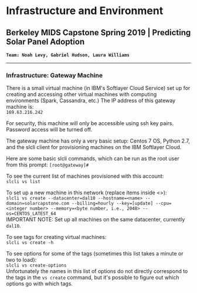# Infrastructure and Environment
## Berkeley MIDS Capstone Spring 2019 | Predicting Solar Panel Adoption
__`Team: Noah Levy, Gabriel Hudson, Laura Williams`__  

 ---

### Infrastructure: Gateway Machine
There is a small virtual machine (in IBM's Softlayer Cloud Service) set up for creating and accessing other virtual machines with computing environments (Spark, Cassandra, etc.) The IP address of this gateway machine is:  
`` 169.63.216.242
``

For security, this machine will only be accessible using ssh key pairs.  Password access will be turned off.

The gateway machine has only a very basic setup:  Centos 7 OS, Python 2.7, and the slcli client for provisioning machines on the IBM Softlayer Cloud.

Here are some basic slcli commands, which can be run as the root user from this prompt: ``[root@gateway]#``  

To see the current list of machines provisioned with this account:    
``slcli vs list``  

To set up a new machine in this network (replace items inside <>):   
``slcli vs create --datacenter=dal10 --hostname=<name> --domain=solarcapstone.com --billing=hourly --key=[update] --cpu=<integer number> --memory=<byte number, i.e., 2048> --os=CENTOS_LATEST_64``  
IMPORTANT NOTE: Set up all machines on the same datacenter, currently `dal10`.

To see tags for creating virtual machines:   
``slcli vs create -h``

To see options for some of the tags (sometimes this list takes a minute or two to load):  
``slcli vs create-options``  
Unfortunately the names in this list of options do not directly correspond to the tags in the `vs create` command, but it's possible to figure out which options go with which tags.
